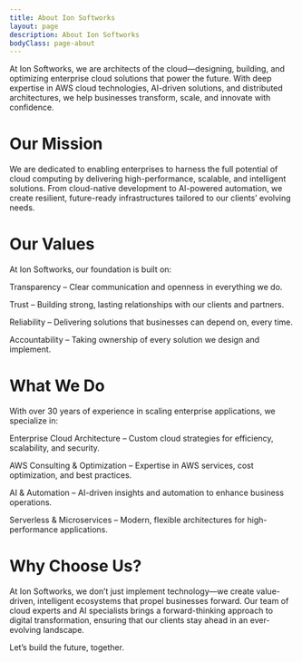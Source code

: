 ```yaml
---
title: About Ion Softworks
layout: page
description: About Ion Softworks
bodyClass: page-about
---
```


At Ion Softworks, we are architects of the cloud—designing, building, and optimizing enterprise cloud solutions that power the future. With deep expertise in AWS cloud technologies, AI-driven solutions, and distributed architectures, we help businesses transform, scale, and innovate with confidence.

# Our Mission

We are dedicated to enabling enterprises to harness the full potential of cloud computing by delivering high-performance, scalable, and intelligent solutions. From cloud-native development to AI-powered automation, we create resilient, future-ready infrastructures tailored to our clients’ evolving needs.

# Our Values

At Ion Softworks, our foundation is built on:

Transparency – Clear communication and openness in everything we do.

Trust – Building strong, lasting relationships with our clients and partners.

Reliability – Delivering solutions that businesses can depend on, every time.

Accountability – Taking ownership of every solution we design and implement.

# What We Do

With over 30 years of experience in scaling enterprise applications, we specialize in:

Enterprise Cloud Architecture – Custom cloud strategies for efficiency, scalability, and security.

AWS Consulting & Optimization – Expertise in AWS services, cost optimization, and best practices.

AI & Automation – AI-driven insights and automation to enhance business operations.

Serverless & Microservices – Modern, flexible architectures for high-performance applications.

# Why Choose Us?

At Ion Softworks, we don’t just implement technology—we create value-driven, intelligent ecosystems that propel businesses forward. Our team of cloud experts and AI specialists brings a forward-thinking approach to digital transformation, ensuring that our clients stay ahead in an ever-evolving landscape.

Let’s build the future, together.
